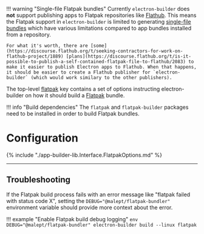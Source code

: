 !!! warning "Single-file Flatpak bundles"
    Currently `electron-builder` does **not** support publishing apps to Flatpak repositories like [Flathub](https://flathub.org/). This means the Flatpak support in `electron-builder` is limited to generating [single-file bundles](https://docs.flatpak.org/en/latest/single-file-bundles.html) which have various limitations compared to app bundles installed from a repository.

    For what it's worth, there are [some](https://discourse.flathub.org/t/seeking-contractors-for-work-on-flathub-project/1889) [plans](https://discourse.flathub.org/t/is-it-possible-to-publish-a-self-contained-flatpak-file-to-flathub/2083) to make it easier to publish Electron apps to Flathub. When that happens, it should be easier to create a Flathub publisher for `electron-builder` (which would work similary to the other publishers).

The top-level [flatpak](configuration.md#Configuration-flatpak) key contains a set of options instructing electron-builder on how it should build a [Flatpak](https://flatpak.org/) bundle.

!!! info "Build dependencies"
    The `flatpak` and `flatpak-builder` packages need to be installed in order to build Flatpak bundles.

# Configuration

{% include "./app-builder-lib.Interface.FlatpakOptions.md" %}


---

## Troubleshooting

If the Flatpak build process fails with an error message like "flatpak failed with status code X", setting the `DEBUG="@malept/flatpak-bundler"` environment variable should provide more context about the error.

!!! example "Enable Flatpak build debug logging"
    `env DEBUG="@malept/flatpak-bundler" electron-builder build --linux flatpak`
